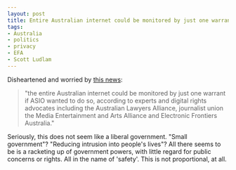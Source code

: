 ```yaml
---
layout: post
title: Entire Australian internet could be monitored by just one warrant
tags:
- Australia
- politics
- privacy
- EFA
- Scott Ludlam
---
```


Disheartened and worried by [this news](http://www.smh.com.au/digital-life/consumer-security/parliament-bullied-to-pass-national-security-laws-says-greens-senator-scott-ludlam-20140924-10lir9.html):

>"the entire Australian internet could be monitored by just one warrant if ASIO wanted to do so, according to experts and digital rights advocates including the Australian Lawyers Alliance, journalist union the Media Entertainment and Arts Alliance and Electronic Frontiers Australia."

Seriously, this does not seem like a liberal government. "Small government"? "Reducing intrusion into people's lives"? All there seems to be is a racketing up of government powers, with little regard for public concerns or rights. All in the name of 'safety'. This is not proportional, at all.
